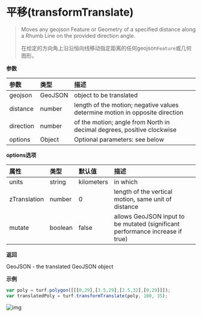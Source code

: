 # 平移(transformTranslate)

> Moves any geojson Feature or Geometry of a specified distance along a Rhumb Line on the provided direction angle.
> 
> 在给定的方向角上沿沿恒向线移动指定距离的任何geojson`Feature`或几何图形。

**参数**

| 参数      | 类型    | 描述                                                         |
| :-------- | :------ | :----------------------------------------------------------- |
| geojson   | GeoJSON | object to be translated                                      |
| distance  | number  | length of the motion; negative values determine motion in opposite direction |
| direction | number  | of the motion; angle from North in decimal degrees, positive clockwise |
| options   | Object  | Optional parameters: see below                               |

**options选项**

| 属性         | 类型    | 默认值     | 描述                                                         |
| :----------- | :------ | :--------- | :----------------------------------------------------------- |
| units        | string  | kilometers | in which                                                     |
| zTranslation | number  | 0          | length of the vertical motion, same unit of distance         |
| mutate       | boolean | false      | allows GeoJSON input to be mutated (significant performance increase if true) |

**返回**

GeoJSON - the translated GeoJSON object

**示例**

```js
var poly = turf.polygon([[[0,29],[3.5,29],[2.5,32],[0,29]]]);
var translatedPoly = turf.transformTranslate(poly, 100, 35);
```

![img](https://pzy-images.oss-cn-hangzhou.aliyuncs.com/img/transformTranslate.8a54e043.webp)